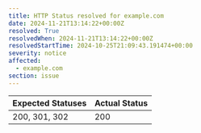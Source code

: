 ```yaml
---
title: HTTP Status resolved for example.com
date: 2024-11-21T13:14:22+00:00Z
resolved: True
resolvedWhen: 2024-11-21T13:14:22+00:00Z
resolvedStartTime: 2024-10-25T21:09:43.191474+00:00
severity: notice
affected:
  - example.com
section: issue
---
```


| Expected Statuses | Actual Status  |
|-------------------|----------------|
| 200, 301, 302 | 200 |
